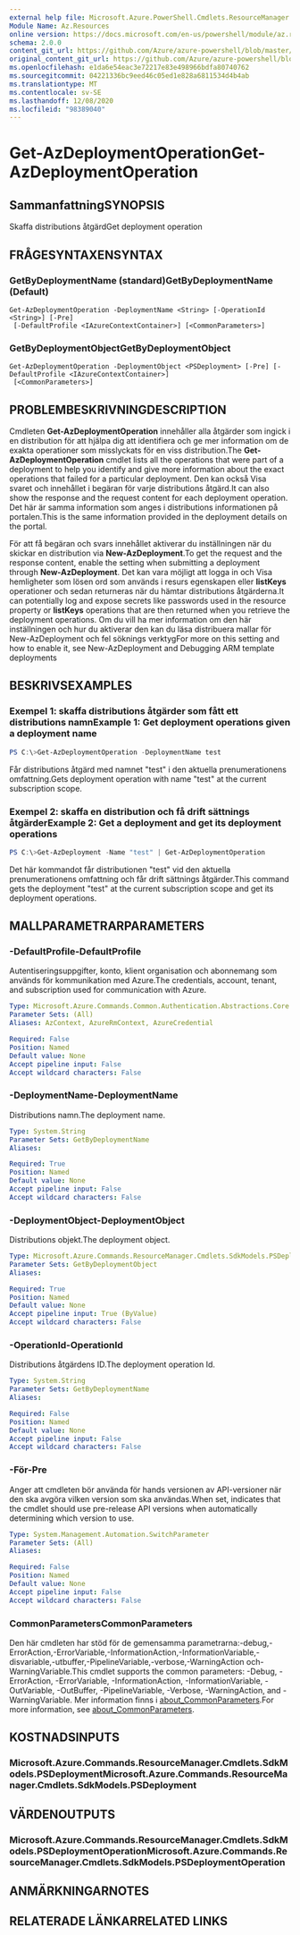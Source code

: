 ```yaml
---
external help file: Microsoft.Azure.PowerShell.Cmdlets.ResourceManager.dll-Help.xml
Module Name: Az.Resources
online version: https://docs.microsoft.com/en-us/powershell/module/az.resources/get-azdeploymentoperation
schema: 2.0.0
content_git_url: https://github.com/Azure/azure-powershell/blob/master/src/Resources/Resources/help/Get-AzDeploymentOperation.md
original_content_git_url: https://github.com/Azure/azure-powershell/blob/master/src/Resources/Resources/help/Get-AzDeploymentOperation.md
ms.openlocfilehash: e1da6e54eac3e72217e83e498966bdfa80740762
ms.sourcegitcommit: 04221336bc9eed46c05ed1e828a6811534d4b4ab
ms.translationtype: MT
ms.contentlocale: sv-SE
ms.lasthandoff: 12/08/2020
ms.locfileid: "98389040"
---
```

# <span data-ttu-id="89875-101">Get-AzDeploymentOperation</span><span class="sxs-lookup"><span data-stu-id="89875-101">Get-AzDeploymentOperation</span></span>

## <span data-ttu-id="89875-102">Sammanfattning</span><span class="sxs-lookup"><span data-stu-id="89875-102">SYNOPSIS</span></span>
<span data-ttu-id="89875-103">Skaffa distributions åtgärd</span><span class="sxs-lookup"><span data-stu-id="89875-103">Get deployment operation</span></span>

## <span data-ttu-id="89875-104">FRÅGESYNTAXEN</span><span class="sxs-lookup"><span data-stu-id="89875-104">SYNTAX</span></span>

### <span data-ttu-id="89875-105">GetByDeploymentName (standard)</span><span class="sxs-lookup"><span data-stu-id="89875-105">GetByDeploymentName (Default)</span></span>
```
Get-AzDeploymentOperation -DeploymentName <String> [-OperationId <String>] [-Pre]
 [-DefaultProfile <IAzureContextContainer>] [<CommonParameters>]
```

### <span data-ttu-id="89875-106">GetByDeploymentObject</span><span class="sxs-lookup"><span data-stu-id="89875-106">GetByDeploymentObject</span></span>
```
Get-AzDeploymentOperation -DeploymentObject <PSDeployment> [-Pre] [-DefaultProfile <IAzureContextContainer>]
 [<CommonParameters>]
```

## <span data-ttu-id="89875-107">PROBLEMBESKRIVNING</span><span class="sxs-lookup"><span data-stu-id="89875-107">DESCRIPTION</span></span>
<span data-ttu-id="89875-108">Cmdleten **Get-AzDeploymentOperation** innehåller alla åtgärder som ingick i en distribution för att hjälpa dig att identifiera och ge mer information om de exakta operationer som misslyckats för en viss distribution.</span><span class="sxs-lookup"><span data-stu-id="89875-108">The **Get-AzDeploymentOperation** cmdlet lists all the operations that were part of a deployment to help you identify and give more information about the exact operations that failed for a particular deployment.</span></span>
<span data-ttu-id="89875-109">Den kan också Visa svaret och innehållet i begäran för varje distributions åtgärd.</span><span class="sxs-lookup"><span data-stu-id="89875-109">It can also show the response and the request content for each deployment operation.</span></span>
<span data-ttu-id="89875-110">Det här är samma information som anges i distributions informationen på portalen.</span><span class="sxs-lookup"><span data-stu-id="89875-110">This is the same information provided in the deployment details on the portal.</span></span>

<span data-ttu-id="89875-111">För att få begäran och svars innehållet aktiverar du inställningen när du skickar en distribution via **New-AzDeployment**.</span><span class="sxs-lookup"><span data-stu-id="89875-111">To get the request and the response content, enable the setting when submitting a deployment through **New-AzDeployment**.</span></span>
<span data-ttu-id="89875-112">Det kan vara möjligt att logga in och Visa hemligheter som lösen ord som används i resurs egenskapen eller **listKeys** operationer och sedan returneras när du hämtar distributions åtgärderna.</span><span class="sxs-lookup"><span data-stu-id="89875-112">It can potentially log and expose secrets like passwords used in the resource property or **listKeys** operations that are then returned when you retrieve the deployment operations.</span></span>
<span data-ttu-id="89875-113">Om du vill ha mer information om den här inställningen och hur du aktiverar den kan du läsa distribuera mallar för New-AzDeployment och fel söknings verktyg</span><span class="sxs-lookup"><span data-stu-id="89875-113">For more on this setting and how to enable it, see New-AzDeployment and Debugging ARM template deployments</span></span>

## <span data-ttu-id="89875-114">BESKRIVS</span><span class="sxs-lookup"><span data-stu-id="89875-114">EXAMPLES</span></span>

### <span data-ttu-id="89875-115">Exempel 1: skaffa distributions åtgärder som fått ett distributions namn</span><span class="sxs-lookup"><span data-stu-id="89875-115">Example 1: Get deployment operations given a deployment name</span></span>
```powershell
PS C:\>Get-AzDeploymentOperation -DeploymentName test
```

<span data-ttu-id="89875-116">Får distributions åtgärd med namnet "test" i den aktuella prenumerationens omfattning.</span><span class="sxs-lookup"><span data-stu-id="89875-116">Gets deployment operation with name "test" at the current subscription scope.</span></span>

### <span data-ttu-id="89875-117">Exempel 2: skaffa en distribution och få drift sättnings åtgärder</span><span class="sxs-lookup"><span data-stu-id="89875-117">Example 2: Get a deployment and get its deployment operations</span></span>
```powershell
PS C:\>Get-AzDeployment -Name "test" | Get-AzDeploymentOperation
```

<span data-ttu-id="89875-118">Det här kommandot får distributionen "test" vid den aktuella prenumerationens omfattning och får drift sättnings åtgärder.</span><span class="sxs-lookup"><span data-stu-id="89875-118">This command gets the deployment "test" at the current subscription scope and get its deployment operations.</span></span>

## <span data-ttu-id="89875-119">MALLPARAMETRAR</span><span class="sxs-lookup"><span data-stu-id="89875-119">PARAMETERS</span></span>

### <span data-ttu-id="89875-120">-DefaultProfile</span><span class="sxs-lookup"><span data-stu-id="89875-120">-DefaultProfile</span></span>
<span data-ttu-id="89875-121">Autentiseringsuppgifter, konto, klient organisation och abonnemang som används för kommunikation med Azure.</span><span class="sxs-lookup"><span data-stu-id="89875-121">The credentials, account, tenant, and subscription used for communication with Azure.</span></span>

```yaml
Type: Microsoft.Azure.Commands.Common.Authentication.Abstractions.Core.IAzureContextContainer
Parameter Sets: (All)
Aliases: AzContext, AzureRmContext, AzureCredential

Required: False
Position: Named
Default value: None
Accept pipeline input: False
Accept wildcard characters: False
```

### <span data-ttu-id="89875-122">-DeploymentName</span><span class="sxs-lookup"><span data-stu-id="89875-122">-DeploymentName</span></span>
<span data-ttu-id="89875-123">Distributions namn.</span><span class="sxs-lookup"><span data-stu-id="89875-123">The deployment name.</span></span>

```yaml
Type: System.String
Parameter Sets: GetByDeploymentName
Aliases:

Required: True
Position: Named
Default value: None
Accept pipeline input: False
Accept wildcard characters: False
```

### <span data-ttu-id="89875-124">-DeploymentObject</span><span class="sxs-lookup"><span data-stu-id="89875-124">-DeploymentObject</span></span>
<span data-ttu-id="89875-125">Distributions objekt.</span><span class="sxs-lookup"><span data-stu-id="89875-125">The deployment object.</span></span>

```yaml
Type: Microsoft.Azure.Commands.ResourceManager.Cmdlets.SdkModels.PSDeployment
Parameter Sets: GetByDeploymentObject
Aliases:

Required: True
Position: Named
Default value: None
Accept pipeline input: True (ByValue)
Accept wildcard characters: False
```

### <span data-ttu-id="89875-126">-OperationId</span><span class="sxs-lookup"><span data-stu-id="89875-126">-OperationId</span></span>
<span data-ttu-id="89875-127">Distributions åtgärdens ID.</span><span class="sxs-lookup"><span data-stu-id="89875-127">The deployment operation Id.</span></span>

```yaml
Type: System.String
Parameter Sets: GetByDeploymentName
Aliases:

Required: False
Position: Named
Default value: None
Accept pipeline input: False
Accept wildcard characters: False
```

### <span data-ttu-id="89875-128">-För</span><span class="sxs-lookup"><span data-stu-id="89875-128">-Pre</span></span>
<span data-ttu-id="89875-129">Anger att cmdleten bör använda för hands versionen av API-versioner när den ska avgöra vilken version som ska användas.</span><span class="sxs-lookup"><span data-stu-id="89875-129">When set, indicates that the cmdlet should use pre-release API versions when automatically determining which version to use.</span></span>

```yaml
Type: System.Management.Automation.SwitchParameter
Parameter Sets: (All)
Aliases:

Required: False
Position: Named
Default value: None
Accept pipeline input: False
Accept wildcard characters: False
```

### <span data-ttu-id="89875-130">CommonParameters</span><span class="sxs-lookup"><span data-stu-id="89875-130">CommonParameters</span></span>
<span data-ttu-id="89875-131">Den här cmdleten har stöd för de gemensamma parametrarna:-debug,-ErrorAction,-ErrorVariable,-InformationAction,-InformationVariable,-disvariable,-utbuffer,-PipelineVariable,-verbose,-WarningAction och-WarningVariable.</span><span class="sxs-lookup"><span data-stu-id="89875-131">This cmdlet supports the common parameters: -Debug, -ErrorAction, -ErrorVariable, -InformationAction, -InformationVariable, -OutVariable, -OutBuffer, -PipelineVariable, -Verbose, -WarningAction, and -WarningVariable.</span></span> <span data-ttu-id="89875-132">Mer information finns i [about_CommonParameters](http://go.microsoft.com/fwlink/?LinkID=113216).</span><span class="sxs-lookup"><span data-stu-id="89875-132">For more information, see [about_CommonParameters](http://go.microsoft.com/fwlink/?LinkID=113216).</span></span>

## <span data-ttu-id="89875-133">KOSTNADS</span><span class="sxs-lookup"><span data-stu-id="89875-133">INPUTS</span></span>

### <span data-ttu-id="89875-134">Microsoft.Azure.Commands.ResourceManager.Cmdlets.SdkModels.PSDeployment</span><span class="sxs-lookup"><span data-stu-id="89875-134">Microsoft.Azure.Commands.ResourceManager.Cmdlets.SdkModels.PSDeployment</span></span>

## <span data-ttu-id="89875-135">VÄRDEN</span><span class="sxs-lookup"><span data-stu-id="89875-135">OUTPUTS</span></span>

### <span data-ttu-id="89875-136">Microsoft.Azure.Commands.ResourceManager.Cmdlets.SdkModels.PSDeploymentOperation</span><span class="sxs-lookup"><span data-stu-id="89875-136">Microsoft.Azure.Commands.ResourceManager.Cmdlets.SdkModels.PSDeploymentOperation</span></span>

## <span data-ttu-id="89875-137">ANMÄRKNINGAR</span><span class="sxs-lookup"><span data-stu-id="89875-137">NOTES</span></span>

## <span data-ttu-id="89875-138">RELATERADE LÄNKAR</span><span class="sxs-lookup"><span data-stu-id="89875-138">RELATED LINKS</span></span>

